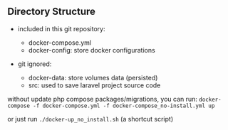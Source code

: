 
## Directory Structure

- included in this git repository:
    + docker-compose.yml
    + docker-config: store docker configurations

- git ignored:
    + docker-data: store volumes data (persisted) 
    + src: used to save laravel project source code

without update php compose packages/migrations, you can run: 
`docker-compose -f docker-compose.yml -f docker-compose_no-install.yml up`

or just run `./docker-up_no_install.sh` (a shortcut script) 